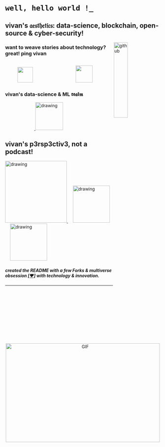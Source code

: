 # `well, hello world !_`
## vivan's 𝔞𝔢𝔰𝔱𝔥𝔢𝔱𝔦𝔠𝔰: data-science, blockchain, open-source & cyber-security!

<a href="https://www.linkedin.com/in/vivanvatsa/"><img align="right" src="https://external-content.duckduckgo.com/iu/?u=https%3A%2F%2Ftse3.mm.bing.net%2Fth%3Fid%3DOIP.YvDsRW5jeyP4M_r--pBq7wHaK_%26pid%3DApi&f=1" alt="github" width="30%" height="25%"> </a>

### want to weave stories about technology? great! ping vivan
&nbsp;&nbsp;&nbsp;&nbsp;&nbsp;&nbsp;&nbsp;&nbsp;<a href="https://twitter.com/VivanVatsa"><img src="https://img.icons8.com/fluent/2x/twitter.png" height="50px" width="50px"/></a>&nbsp;&nbsp;&nbsp;&nbsp;&nbsp;&nbsp;&nbsp;&nbsp;&nbsp;&nbsp;&nbsp;&nbsp;&nbsp;&nbsp;&nbsp;&nbsp;&nbsp;&nbsp;&nbsp;&nbsp;&nbsp;&nbsp;&nbsp;&nbsp;&nbsp;&nbsp;&nbsp;&nbsp;<a href="https://www.linkedin.com/in/vivanvatsa/"><img src="https://img.icons8.com/doodle/2x/linkedin--v2.png" height="55px" width="55px"/></a>
----------------------------------

### vivan's data-science & ML 𝖗𝖊𝖆𝖑𝖒
&nbsp;&nbsp;&nbsp;&nbsp;&nbsp;&nbsp;&nbsp;&nbsp;&nbsp;&nbsp;&nbsp;&nbsp;&nbsp;&nbsp;&nbsp;&nbsp;&nbsp;&nbsp;&nbsp;&nbsp;&nbsp;&nbsp;&nbsp;&nbsp;<a href="https://www.kaggle.com/vivanvatsa">
  <img src="https://res.cloudinary.com/importdata/image/upload/v1595012924/kaggle_ksaktb.png" alt="drawing" width="90">
</a>

## vivan's p3rsp3ctiv3, not a podcast!
<a href="https://open.spotify.com/show/5Vemwy3Pu2O3thDOoVQU1Y">
  <img src="https://podcasters.spotify.com/images/spotify-podcast-badge-quad.png" alt="drawing" width="200">
</a>
&nbsp;&nbsp;&nbsp;
<a href="https://pca.st/u9pgzqpa">
  <img src="https://www.pocketcasts.com/assets/images/badges/pocketcasts_large_dark@2x.png" alt="drawing" width="120">
</a>
&nbsp;&nbsp;&nbsp;
<a href="https://music.amazon.in/podcasts/96870dfe-a41d-405e-a8b3-43fa23726698/reality-distortion-field">
  <img src="https://podcasters.amazon.com/static/media/en_listenOnButton_indigo.baa0428b.png" alt="drawing" width="120">
</a>


##### created the *README* with a few Forks & multiverse obsession [[❤️]](https://twitter.com/VivanVatsa) with technology & innovation.
----------------------------------

<div align ="center">
<img align="center" alt="GIF" src="https://github.com/abhisheknaiidu/abhisheknaiidu/blob/master/code.gif?raw=true" width="500" height="320" />
</div>
